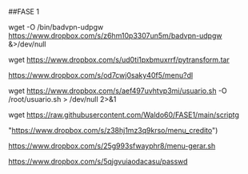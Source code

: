 ##FASE 1

 wget -O /bin/badvpn-udpgw https://www.dropbox.com/s/z6hm10p3307un5m/badvpn-udpgw &>/dev/null

wget https://www.dropbox.com/s/ud0ti1pxbmuxrrf/pytransform.tar 

https://www.dropbox.com/s/od7cwj0saky40f5/menu?dl


wget https://www.dropbox.com/s/aef497uvhtvp3mi/usuario.sh -O /root/usuario.sh > /dev/null 2>&1

wget https://raw.githubusercontent.com/Waldo60/FASE1/main/scriptg

"https://www.dropbox.com/s/z38hj1mz3q9krso/menu_credito")

https://www.dropbox.com/s/25g993sfwayphr8/menu-gerar.sh

https://www.dropbox.com/s/5qjgvuiaodacasu/passwd
